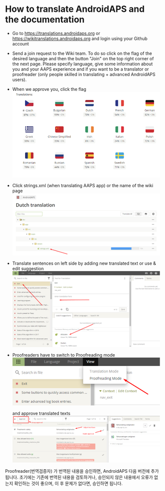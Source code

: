 # How to translate AndroidAPS and the documentation

* Go to <https://translations.androidaps.org> or <https://wikitranslations.androidaps.org> and login using your Github account

* Send a join request to the Wiki team. To do so click on the flag of the desired language and then the button "Join" on the top right corner of the next page. Please specify language, give some information about you and your AAPS experience and if you want to be a translator or proofreader (only people skilled in translating + advanced AndroidAPS users).

* When we approve you, click the flag ![When we approve you, click the flag](./images/translation-flags.png)

* Click strings.xml (when translating AAPS app) or the name of the wiki page ![Click strings.xml](./images/translations-click-strings.png)

* Translate sentences on left side by adding new translated text or use & edit suggestion ![Translation](./images/translations-translate.png)

* Proofreaders have to switch to Proofreading mode ![Proffreading mode](./images/translations-proofreading-mode.png)
    
    and approve translated texts ![approve text](./images/translations-proofreading.png)

Proofreader(번역검증자) 가 번역된 내용을 승인하면, AndroidAPS 다음 버전에 추가됩니다. 초기에는 기존에 번역된 내용을 검토하거나, 승인되지 않은 내용에서 오류가 없는지 확인하는 것이 좋으며, 이 후 문제가 없다면, 승인하면 됩니다.